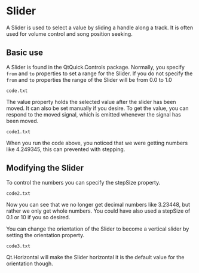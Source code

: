 # Slider

A Slider is used to select a value by sliding a handle along a track. It is often used for volume control and song position seeking.

## Basic use

A Slider is found in the QtQuick.Controls package. Normally, you specify `from` and `to` properties to set a range for the Slider. If you do not specify the `from` and `to` properties the range of the Slider will be from 0.0 to 1.0

`code.txt`

The value property holds the selected value after the slider has been moved. It can also be set manually if you desire. To get the value, you can respond to the moved signal, which is emitted whenever the signal has been moved.

`code1.txt`

When you run the code above, you noticed that we were getting numbers like 4.249345, this can prevented with stepping. 

## Modifying the Slider

To control the numbers you can specify the stepSize property.

`code2.txt`

Now you can see that we no longer get decimal numbers like 3.23448, but rather we only get whole numbers. You could have also used a stepSize of 0.1 or 10 if you so desired.

You can change the orientation of the Slider to become a vertical slider by setting the orientation property.

`code3.txt`

Qt.Horizontal will make the Slider horizontal it is the default value for the orientation though.
